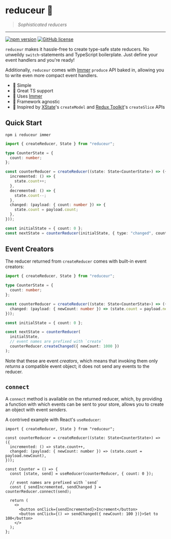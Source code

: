 # reduceur 🥖

> _Sophisticated reducers_

---

[![npm version](http://img.shields.io/npm/v/reduceur.svg?style=flat)](https://npmjs.org/package/reduceur "View this project on npm") [![GitHub license](https://img.shields.io/github/license/janovekj/reduceur)](https://github.com/janovekj/reduceur/blob/master/LICENSE "MIT license")

`reduceur` makes it hassle-free to create type-safe state reducers. No unweildy `switch`-statements and TypeScript boilerplate. Just define your event handlers and you're ready!

Additionally, `reduceur` comes with [Immer](https://immerjs.github.io/immer/) `produce` API baked in, allowing you to write even more compact event handlers.

- 🥖 Simple
- 🥖 Great TS support
- 🥖 Uses [Immer](https://immerjs.github.io/immer/)
- 🥖 Framework agnostic
- 🥖 Inspired by [XState](https://xstate.js.org)'s `createModel` and [Redux Toolkit](https://redux-toolkit.js.org)'s `createSlice` APIs

## Quick Start

```shell
npm i reduceur immer
```

```ts
import { createReducer, State } from "reduceur";

type CounterState = {
  count: number;
};

const counterReducer = createReducer((state: State<CounterState>) => ({
  incremented: () => {
    state.count++;
  },
  decremented: () => {
    state.count--;
  },
  changed: (payload: { count: number }) => {
    state.count = payload.count;
  },
}));

const initialState = { count: 0 };
const nextState = counterReducer(initialState, { type: "changed", count: 999 });
```

## Event Creators

The reducer returned from `createReducer` comes with built-in event creators:

```ts
import { createReducer, State } from "reduceur";

type CounterState = {
  count: number;
};

const counterReducer = createReducer((state: State<CounterState>) => ({
  changed: (payload: { newCount: number }) => (state.count = payload.newCount),
}));

const initialState = { count: 0 };

const nextState = counterReducer(
  initialState,
  // event names are prefixed with `create`
  counterReducer.createChanged({ newCount: 1000 })
);
```

Note that these are event _creators_, which means that invoking them only _returns_ a compatible event object; it does not send any events to the reducer.

## `connect`

A `connect` method is available on the returned reducer, which, by providing a function with which events can be sent to your store, allows you to create an object with event _senders_.

A contrived example with React's `useReducer`:

```tsx
import { createReducer, State } from "reduceur";

const counterReducer = createReducer((state: State<CounterState>) => ({
  incremented: () => state.count++,
  changed: (payload: { newCount: number }) => (state.count = payload.newCount),
}));

const Counter = () => {
  const [state, send] = useReducer(counterReducer, { count: 0 });

  // event names are prefixed with `send`
  const { sendIncremented, sendChanged } = counterReducer.connect(send);

  return (
    <>
      <button onClick={sendIncremented}>Increment</button>
      <button onClick={() => sendChanged({ newCount: 100 })}>Set to 100</button>
    </>
  );
};
```
